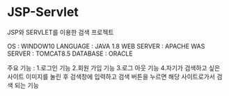 # JSP-Servlet

JSP와 SERVLET를 이용한 검색 프로젝트

OS : WINDOW10
LANGUAGE : JAVA 1.8
WEB SERVER : APACHE
WAS SERVER : TOMCAT8.5
DATABASE : ORACLE

주요 기능 :
1.로그인 기능
2.회원 가입 기능
3.로그 아웃 기능
4.자기가 검색하고 싶은 사이트 이미지를 눌린 후 검색창에 입력하고 검색 버튼을 누르면 해당 사이트로가서 검색 되는 기능



